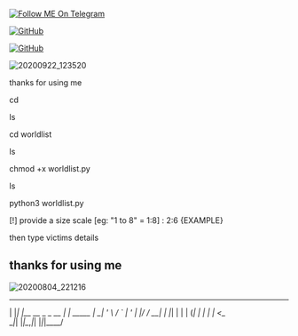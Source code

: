 <a href="https://telegram.im/@H3LLO_H4CK3R"><img title="Follow ME On Telegram" src="https://img.shields.io/badge/Follow Me On Telegram-black?style=for-the-badge&logo=Telegram"></a>

[![GitHub](https://img.shields.io/badge/Github-181717?style=flat-square&logo=github&link=https://github.com/H3LLO-H4CK3R-2)](https://github.com/H3LLO-H4CK3R-2)

[![GitHub](https://img.shields.io/badge/MyRepositories-181717?style=flat-square&logo=github&link=https://github.com/H3LLO-H4CK3R-2?tab=repositories)](https://github.com/H3LLO-H4CK3R-2?tab=repositories)

 ![20200922_123520](https://user-images.githubusercontent.com/68962528/96108384-21b4a880-0efb-11eb-9be9-98397474bced.jpg) 

thanks for using me 

cd

ls

cd worldlist

ls

chmod +x worldlist.py

ls

python3 worldlist.py

[!] provide a size scale [eg: "1 to 8" = 1:8] : 2:6 {EXAMPLE}

then type victims details 


thanks for using me 
----------------------------
![20200804_221216](https://user-images.githubusercontent.com/68962528/89401580-1d1d8800-d733-11ea-9d32-e3b851c2e453.jpg)




_   _                 _
| |_| |__   __ _ _ __ | | _____
| __| '_ \ / _` | '_ \| |/ / __|
| |_| | | | (_| | | | |   <\__ \
 \__|_| |_|\__,_|_| |_|_|\_\___/
